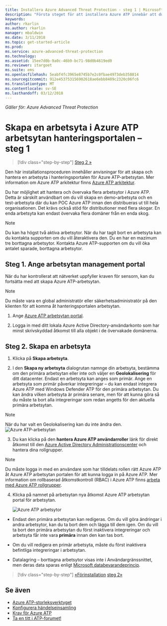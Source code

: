 ```yaml
---
title: Installera Azure Advanced Threat Protection - steg 1 | Microsoft Docs
description: "Första steget för att installera Azure ATP innebär att du skapar en arbetsyta för Azure ATP-distribution."
keywords: 
author: rkarlin
ms.author: rkarlin
manager: mbaldwin
ms.date: 3/11/2018
ms.topic: get-started-article
ms.prod: 
ms.service: azure-advanced-threat-protection
ms.technology: 
ms.assetid: 15ee7d0b-9a0c-46b9-bc71-98d0b4619ed0
ms.reviewer: itargoet
ms.suite: ems
ms.openlocfilehash: 5eabf4fc3965e8745b7e2c0fbae4973deb358814
ms.sourcegitcommit: 912e453753156902618ae6ebb8489c2320c06fc6
ms.translationtype: MT
ms.contentlocale: sv-SE
ms.lasthandoff: 03/12/2018
---
```

*Gäller för: Azure Advanced Threat Protection*


# <a name="creating-a-workspace-in-the-azure-atp-workspace-management-portal---step-1"></a>Skapa en arbetsyta i Azure ATP arbetsytan hanteringsportalen – steg 1

>[!div class="step-by-step"]
[Steg 2 »](install-atp-step2.md)

Den här installationsproceduren innehåller anvisningar för att skapa och hantera en arbetsyta i hanteringsportalen för Azure ATP-arbetsytan. Mer information om Azure ATP arkitektur finns [Azure ATP arkitektur](atp-architecture.md).

Du har möjlighet att hantera och övervaka flera arbetsytor i Azure ATP. Detta är särskilt användbart om du vill skapa en demo-arbetsyta och en test-arbetsyta där du kan POC Azure ATP innan den distribueras ut till hela organisationen. Det krävs också stöd för distributioner med flera skogar. En enda arbetsyta kan endast övervaka flera domäner från en enda skog. 

> [!NOTE]
> Du kan ha högst två aktiva arbetsytor. När du har tagit bort en arbetsyta kan du kontakta supporten om du vill återaktivera den. Du en har en mazimum tre borttagna arbetsytor. Kontakta Azure ATP-supporten om du vill öka antalet sparade, borttagna arbetsytor.

## <a name="step-1-enter-the-workspace-management-portal"></a>Steg 1. Ange arbetsytan management portal

När du har kontrollerat att nätverket uppfyller kraven för sensorn, kan du fortsätta med att skapa Azure ATP-arbetsytan.

> [!NOTE]
>Du måste vara en global administratör eller säkerhetsadministratör på den klienten för att komma åt hanteringsportalen arbetsytan.


1.  Ange [Azure ATP arbetsytan portal](https://portal.atp.azure.com).

2.  Logga in med ditt lokala Azure Active Directory-användarkonto som har minst skrivskyddad åtkomst till alla objekt i de övervakade domänerna.

## <a name="step-2-create-a-workspace"></a>Steg 2. Skapa en arbetsyta

1. Klicka på **Skapa arbetsyta**.

2. I den **Skapa ny arbetsyta** dialogrutan namnge din arbetsyta, bestämma om den primära arbetsytan eller inte och väljer en **Geolokalisering** för ditt datacenter. Endast en arbetsyta kan anges som primär. Ange en arbetsyta som primär påverkar integreringar – du kan endast integrera Azure ATP med Windows Defender ATP för den primära arbetsytan. Du kan ändra vilken arbetsyta är primära senare, men för att kunna göra så du måste ta bort alla integreringar som redan angetts för den aktuella primära arbetsytan.
 > [!NOTE]
 > När du har valt en Geolokalisering kan du inte ändra den.
    ![Azure ATP-arbetsytan](media/create-workspace.png)

3. Du kan klicka på den **hantera Azure ATP användarroller** länk för direkt åtkomst till den [Azure Active Directory Administrationscenter](https://docs.microsoft.com/azure/active-directory/active-directory-assign-admin-roles-azure-portal) och hantera dina rollgrupper.

 > [!NOTE]
 > Du måste logga in med en användare som har tilldelats rollen rätt Azure ATP åt Azure ATP arbetsytan portalen för att kunna logga in på Azure ATP. Mer information om rollbaserad åtkomstkontroll (RBAC) i Azure ATP finns [arbeta med Azure ATP rollgrupper](atp-role-groups.md).

4. Klicka på namnet på arbetsytan nya åtkomst Azure ATP arbetsytan portal för arbetsytan.

    ![Azure ATP arbetsytor](media/atp-workspaces.png)

- Endast den primära arbetsytan kan redigeras. Om du vill göra ändringar i andra arbetsytor, kan du ta bort dem och lägga till dem igen. Om du vill ta bort den primära arbetsytan du först inaktivera integreringar och arbetsyta får inte vara **primära** innan den kan tas bort.
- Om du vill redigera en primär arbetsyta, måste du först inaktivera befintliga integreringar i arbetsytan.

- Datalagring – borttagna arbetsytor visas inte i Användargränssnittet, men deras data sparas enligt [Microsoft databevarandeprincip](https://www.microsoft.com/trustcenter/privacy/you-own-your-data).


>[!div class="step-by-step"]
[«Förinstallation](configure-port-mirroring.md)
[steg 2»](install-atp-step2.md)


## <a name="see-also"></a>Se även
- [Azure ATP-storleksverktyget](http://aka.ms/aatpsizingtool)
- [Konfigurera händelseinsamling](configure-event-collection.md)
- [Krav för Azure ATP](atp-prerequisites.md)
- [Ta en titt i ATP-forumet!](https://aka.ms/azureatpcommunity)
